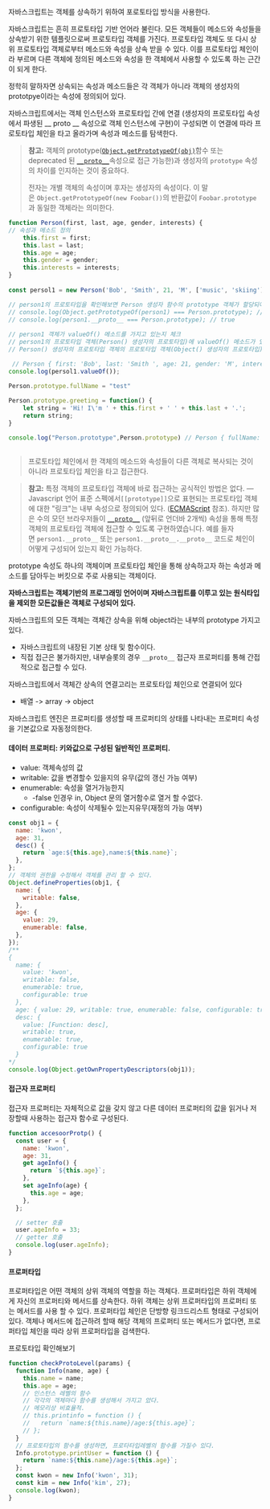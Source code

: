 자바스크립트는 객체를 상속하기 위하여 포로토타입 방식을 사용한다.

자바스크립트는 흔히 프로토타입 기반 언어라 불린다. 모든 객체들이 메소드와 속성들을 상속받기 위한 템플릿으로써 프로토타입 객체를 가진다. 프로토타입 객체도 또 다시 상위 프로토타입 객체로부터 메소드와 속성을 상속 받을 수 있다. 이를 프로토타입 체인이라 부르며 다른 객체에 정의된 메소드와 속성을 한 객체에서 사용할 수 있도록 하는 근간이 되게 한다.

정학히 말하자면 상속되는 속성과 메소드들은 각 객체가 아니라 객체의 생성자의 prototpye이라는 속성에 정의되어 있다.

자바스크립트에서는 객체 인스턴스와 프로토타입 간에 연결 (생성자의 프로토타입 속성에서 파생된 __ proto __ 속성으로 객체 인스턴스에 구현)이 구성되면 이 연결에 따라 프로토타입 체인을 타고 올라가며 속성과 메소드를 탐색한다.

> **참고:** 객체의 prototype([`Object.getPrototypeOf(obj)`](https://developer.mozilla.org/ko/docs/Web/JavaScript/Reference/Global_Objects/Object/getPrototypeOf)함수 또는 deprecated 된 [`__proto__`](https://developer.mozilla.org/ko/docs/Web/JavaScript/Reference/Global_Objects/Object/proto)속성으로 접근 가능한)과 생성자의 `prototype` 속성의 차이를 인지하는 것이 중요하다. 
> 
> 전자는 개별 객체의 속성이며 후자는 생성자의 속성이다. 이 말은 `Object.getPrototypeOf(new Foobar())`의 반환값이 `Foobar.prototype`과 동일한 객체라는 의미한다.

``` js
function Person(first, last, age, gender, interests) {  
// 속성과 메소드 정의  
	this.first = first;  
	this.last = last;  
	this.age = age;  
	this.gender = gender;  
	this.interests = interests;  
}  
  
const persol1 = new Person('Bob', 'Smith', 21, 'M', ['music', 'skiing']);  

// person1의 프로토타입을 확인해보면 Person 생성자 함수의 prototype 객체가 할당되어 있다.  
// console.log(Object.getPrototypeOf(person1) === Person.prototype); // true  
// console.log(person1.__proto__ === Person.prototype); // true  
  
// person1 객체가 valueOf() 메소드를 가지고 있는지 체크  
// person1의 프로토타입 객체(Person() 생성자의 프로토타입)에 valueOf() 메소드가 있는지 체크  
// Person() 생성자의 프로토타입 객체의 프로토타입 객체(Object() 생성자의 프로토타입)가 valueOf() 메소드를 가지고 있는지 체크

 // Person { first: 'Bob', last: 'Smith ', age: 21, gender: 'M', interests: [ 'music', 'skiing' ] }
console.log(persol1.valueOf());

Person.prototype.fullName = "test"  
  
Person.prototype.greeting = function() {  
	let string = 'Hi! I\'m ' + this.first + ' ' + this.last + '.';  
	return string;  
}

console.log("Person.prototype",Person.prototype) // Person { fullName: 'test', greeting: [Function] }



```

> 프로토타입 체인에서 한 객체의 메소드와 속성들이 다른 객체로 복사되는 것이 아니라 프로토타입 체인을 타고 접근한다.

> **참고:** 특정 객체의 프로토타입 객체에 바로 접근하는 공식적인 방법은 없다. — Javascript 언어 표준 스펙에서`[[prototype]]`으로 표현되는 프로토타입 객체에 대한 "링크"는 내부 속성으로 정의되어 있다. ([ECMAScript](https://developer.mozilla.org/ko/docs/Glossary/ECMAScript) 참조). 하지만 많은 수의 모던 브라우저들이 [`__proto__`](https://developer.mozilla.org/ko/docs/Web/JavaScript/Reference/Global_Objects/Object/proto) (앞뒤로 언더바 2개씩) 속성을 통해 특정 객체의 프로토타입 객체에 접근할 수 있도록 구현하였습니다. 예를 들자면 `person1.__proto__` 또는 `person1.__proto__.__proto__` 코드로 체인이 어떻게 구성되어 있는지 확인 가능하다.

prototype 속성도 하나의 객체이며 프로토타입 체인을 통해 상속하고자 하는 속성과 메소드를 담아두는 버킷으로 주로 사용되는 객체이다.










**자바스크립트는 객체기반의 프로그래밍 언어이며 자바스크립트를 이루고 있는 원식타입을 제외한 모든값들은 객체로 구성되어 있다.**

자바스크립트의 모든 객체는 객체간 상속을 위해 object라는 내부의 prototype 가지고 있다.
- 자바스크립트의 내장된 기본 상태 및 함수이다.
- 직접 접근은 불가하지만, 내부슬롯의 경우 `__proto__` 접근자 프로퍼티를 통해 간접적으로 접근할 수 있다.

자바스크립트에서 객체간 상속의 연결고리는 프로토타입 체인으로 연결되어 있다
- 배열 -> array -> object

자바스크립트 엔진은 프로퍼티를 생성할 때 프로퍼티의 상태를 나타내는 프로퍼티 속성을 기본값으로 자동정의한다.

#### 데이터 프로퍼티: 키와값으로 구성된 일반적인 프로퍼티.
- value: 객체속성의 값
- writable: 값을 변경할수 있을지의 유무(값의 갱신 가능 여부)
- enumerable: 속성을 열거가능한지
    - -false 인경우 in, Object 문의 열거함수로 열거 할 수없다.
- configurable: 속성이 삭제될수 있는지유무(재정의 가능 여부)

```js
const obj1 = {
  name: 'kwon',
  age: 31,
  desc() {
    return `age:${this.age},name:${this.name}`;
  },
};
// 객체의 권한을 수정해서 객체를 관리 할 수 있다.
Object.defineProperties(obj1, {
  name: {
    writable: false,
  },
  age: {
    value: 29,
    enumerable: false,
  },    
}); 
/**
{
  name: {
    value: 'kwon',
    writable: false,
    enumerable: true,
    configurable: true
  },
  age: { value: 29, writable: true, enumerable: false, configurable: true },
  desc: {
    value: [Function: desc],
    writable: true,
    enumerable: true,
    configurable: true
  }
*/
console.log(Object.getOwnPropertyDescriptors(obj1));
```

#### 접근자 프로퍼티
접근자 프로퍼티는 자체적으로 값을 갖지 않고 다른 데이터 프로퍼티의 값을 읽거나 저장할때 사용하는 접근자 함수로 구성된다.

```js
function accesoorProtp() {
  const user = {
    name: 'kwon',
    age: 31,
    get ageInfo() {
      return `${this.age}`;
    },
    set ageInfo(age) {
      this.age = age;
    },
  };

  // setter 호출
  user.ageInfo = 33;
  // getter 호출
  console.log(user.ageInfo);
}
```

#### 프로퍼타입

프로퍼타입은 어떤 객체의 상위 객체의 역할을 하는 객체다. 프로퍼타입은 하위 객체에게 자신의 프로퍼티와 메서드를 상속한다. 하위 객체는 상위 프로퍼타입의 프로퍼티 또는 메서드를 사용 할 수 있다. 프로퍼타입 체인은 단방향 링크드리스트 형태로 구성되어 있다. 객체나 메서드에 접근하려 할때 해당 객체의 프로퍼티 또는 메서드가 없다면, 프로퍼타입 체인을 따라 상위 프로퍼타입을 검색한다.

프로토타입 확인해보기

``` js
function checkProtoLevel(params) {
  function Info(name, age) {
    this.name = name;
    this.age = age;
    // 인스턴스 레벨의 함수
    // 각각의 객체마다 함수를 생성해서 가지고 았다.
    // 메모리상 비효율적.
    // this.printinfo = function () {
    //   return `name:${this.name}/age:${this.age}`;
    // };
  }
  // 프로토타입의 함수를 생성하면, 프로타타입레벨의 함수를 가질수 있다.
  Info.prototype.printUser = function () {
    return `name:${this.name}/age:${this.age}`;
  };
  const kwon = new Info('kwon', 31);
  const kim = new Info('kim', 27);
  console.log(kwon);
}
```